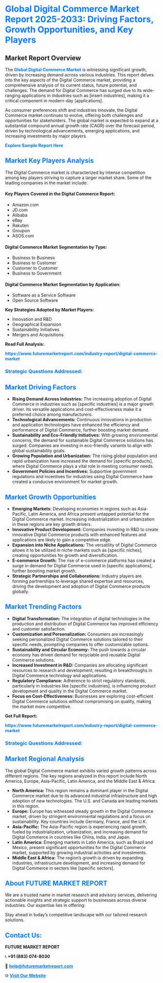 <h1 style="color: #007BFF;">Global Digital Commerce Market Report 2025-2033: Driving Factors, Growth Opportunities, and Key Players</h1>

<section id="overview">
<h2>Market Report Overview</h2>
<p>The <a href="https://www.futuremarketreport.com/industry-report/digital-commerce-market" style="color: #007BFF; text-decoration: none;"><strong>Global Digital Commerce Market</strong></a> is witnessing significant growth, driven by increasing demand across various industries. This report delves into the key aspects of the Digital Commerce market, providing a comprehensive analysis of its current status, future potential, and challenges. The demand for Digital Commerce has surged due to its wide-ranging applications in industries such as [insert industries], making it a critical component in modern-day [applications].</p>
<p>As consumer preferences shift and industries innovate, the Digital Commerce market continues to evolve, offering both challenges and opportunities for stakeholders. The global market is expected to expand at a substantial compound annual growth rate (CAGR) over the forecast period, driven by technological advancements, emerging applications, and increasing investments by major players.</p>
</section>

<section id="overview">
<p><a href="https://www.futuremarketreport.com/request-sample/reportId=45858" style="color: #007BFF; text-decoration: none;"><strong>Explore Sample Report Here</strong></a></p>
</section>

<section id="key-players">
<h2 style="color: #007BFF;">Market Key Players Analysis</h2>
<p>The Digital Commerce market is characterized by intense competition among key players striving to capture a larger market share. Some of the leading companies in the market include:</p>
<h4>Key Players Covered in the Digital Commerce Report:</h4>
<ul><li>Amazon.com</li><li>JD.com</li><li>Alibaba</li><li>eBay</li><li>Rakuten</li><li>Groupon</li><li>ASOS.com</li></ul>
<h4>Digital Commerce Market Segmentation by Type:</h4>
<ul><li>Business to Business</li><li>Business to Customer</li><li>Customer to Customer</li><li>Business to Government</li></ul>

<h4>Digital Commerce Market Segmentation by Application:</h4>
<ul><li>Software as a Service Software</li><li>Open Source Software</li></ul>
<p><strong>Key Strategies Adopted by Market Players:</strong></p>
<ul>
<li>Innovation and R&D</li>
<li>Geographical Expansion</li>
<li>Sustainability Initiatives</li>
<li>Mergers and Acquisitions</li>
</ul>
</section>

<section>
<p><strong>Read Full Analysis: </strong></p><a href="https://www.futuremarketreport.com/industry-report/digital-commerce-market" style="color: #007BFF; text-decoration: none;"><strong>https://www.futuremarketreport.com/industry-report/digital-commerce-market</strong></a>
<h3 style="color: #007BFF;">Strategic Questions Addressed:</h3>
</section>

<section id="driving-factors">
<h2 style="color: #007BFF;">Market Driving Factors</h2>
<ul>
<li><strong>Rising Demand Across Industries:</strong> The increasing adoption of Digital Commerce in industries such as [specific industries] is a major growth driver. Its versatile applications and cost-effectiveness make it a preferred choice among manufacturers.</li>
<li><strong>Technological Advancements:</strong> Continuous innovations in production and application technologies have enhanced the efficiency and performance of Digital Commerce, further boosting market demand.</li>
<li><strong>Sustainability and Eco-Friendly Initiatives:</strong> With growing environmental concerns, the demand for sustainable Digital Commerce solutions has surged. Companies are investing in eco-friendly variants to align with global sustainability goals.</li>
<li><strong>Growing Population and Urbanization:</strong> The rising global population and rapid urbanization have increased the demand for [specific products], where Digital Commerce plays a vital role in meeting consumer needs.</li>
<li><strong>Government Policies and Incentives:</strong> Supportive government regulations and incentives for industries using Digital Commerce have created a conducive environment for market growth.</li>
</ul>
</section>

<section id="growth-opportunities">
<h2 style="color: #007BFF;">Market Growth Opportunities</h2>
<ul>
<li><strong>Emerging Markets:</strong> Developing economies in regions such as Asia-Pacific, Latin America, and Africa present untapped potential for the Digital Commerce market. Increasing industrialization and urbanization in these regions are key growth drivers.</li>
<li><strong>Innovative Product Development:</strong> Companies investing in R&D to create innovative Digital Commerce products with enhanced features and applications are likely to gain a competitive edge.</li>
<li><strong>Expansion into Niche Applications:</strong> The versatility of Digital Commerce allows it to be utilized in niche markets such as [specific niches], creating opportunities for growth and diversification.</li>
<li><strong>E-commerce Growth:</strong> The rise of e-commerce platforms has created a surge in demand for Digital Commerce used in [specific applications], further boosting market growth.</li>
<li><strong>Strategic Partnerships and Collaborations:</strong> Industry players are forming partnerships to leverage shared expertise and resources, driving the development and adoption of Digital Commerce products globally.</li>
</ul>
</section>

<section id="trending-factors">
<h2 style="color: #007BFF;">Market Trending Factors</h2>
<ul>
<li><strong>Digital Transformation:</strong> The integration of digital technologies in the production and distribution of Digital Commerce has improved efficiency and customer satisfaction.</li>
<li><strong>Customization and Personalization:</strong> Consumers are increasingly seeking personalized Digital Commerce solutions tailored to their specific needs, prompting companies to offer customizable options.</li>
<li><strong>Sustainability and Circular Economy:</strong> The push towards a circular economy has driven demand for recyclable and reusable Digital Commerce solutions.</li>
<li><strong>Increased Investment in R&D:</strong> Companies are allocating significant resources to research and development, resulting in breakthroughs in Digital Commerce technology and applications.</li>
<li><strong>Regulatory Compliance:</strong> Adherence to strict regulatory standards, particularly in industries like [specific industries], is influencing product development and quality in the Digital Commerce market.</li>
<li><strong>Focus on Cost-Effectiveness:</strong> Businesses are exploring cost-efficient Digital Commerce solutions without compromising on quality, making the market more competitive.</li>
</ul>
</section>

<section>
<p><strong>Get Full Report: </strong></p><a href="https://www.futuremarketreport.com/industry-report/digital-commerce-market" style="color: #007BFF; text-decoration: none;"><strong>https://www.futuremarketreport.com/industry-report/digital-commerce-market</strong></a>
<h3 style="color: #007BFF;">Strategic Questions Addressed:</h3>
</section>


<section id="regional-analysis">
<h2 style="color: #007BFF;">Market Regional Analysis</h2>
<p>The global Digital Commerce market exhibits varied growth patterns across different regions. The key regions analyzed in this report include North America, Europe, Asia-Pacific, Latin America, and the Middle East & Africa:</p>
<ul>
<li><strong>North America:</strong> This region remains a dominant player in the Digital Commerce market due to its advanced industrial infrastructure and high adoption of new technologies. The U.S. and Canada are leading markets in this region.</li>
<li><strong>Europe:</strong> Europe has witnessed steady growth in the Digital Commerce market, driven by stringent environmental regulations and a focus on sustainability. Key countries include Germany, France, and the U.K.</li>
<li><strong>Asia-Pacific:</strong> The Asia-Pacific region is experiencing rapid growth, fueled by industrialization, urbanization, and increasing demand for Digital Commerce in countries like China, India, and Japan.</li>
<li><strong>Latin America:</strong> Emerging markets in Latin America, such as Brazil and Mexico, present significant opportunities for the Digital Commerce market, supported by growing industrial activities and investments.</li>
<li><strong>Middle East & Africa:</strong> The region’s growth is driven by expanding industries, infrastructure development, and increasing demand for Digital Commerce in sectors like [specific sectors].</li>
</ul>
</section>

<footer>
<h2 style="color: #007BFF;">About FUTURE MARKET REPORT</h2>
<p>We are a trusted name in market research and advisory services, delivering actionable insights and strategic support to businesses across diverse industries. Our expertise lies in offering:</p>

<p>Stay ahead in today’s competitive landscape with our tailored research solutions.</p>

<h2 style="color: #007BFF;">Contact Us:</h2>
<p><strong>FUTURE MARKET REPORT</strong></p>
<p>📞 <strong>+91 (883) 074-8030</strong></p>
<p>📧 <strong><a href="mailto:help@futuremarketreport.com" style="color: #007BFF;">help@futuremarketreport.com</a></strong></p>
<p>🌐 <strong><a href="https://www.futuremarketreport.com/" style="color: #007BFF;">Visit Our Website</a></strong></p>
</footer>